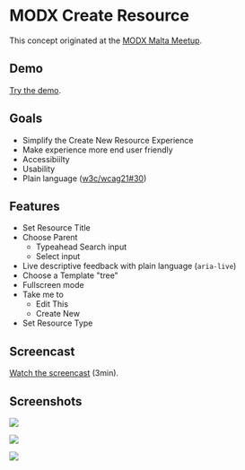 # MODX Create Resource

This concept originated at the [MODX Malta Meetup](https://github.com/Sterc/modx-notes/blob/master/2017-05-13-Malta/malta-notes.md).

## Demo
[Try the demo](https://jpdevries.github.io/modx-create-resource/).

## Goals
 - Simplify the Create New Resource Experience
 - Make experience more end user friendly
 - Accessibiilty
 - Usability
 - Plain language ([w3c/wcag21#30](https://github.com/w3c/wcag21/issues/30))
 
 ## Features
  - Set Resource Title
  - Choose Parent
     - Typeahead Search input
     - Select input
  - Live descriptive feedback with plain language (`aria-live`)
  - Choose a Template "tree"
  - Fullscreen mode
  - Take me to
     - Edit This
     - Create New
  - Set Resource Type
  
## Screencast
[Watch the screencast](https://vimeo.com/219024629) (3min).

## Screenshots
![](https://d3vv6lp55qjaqc.cloudfront.net/items/1a0n2j3H2i0t11172j0B/Screen%20Shot%202017-05-26%20at%2012.56.35%20AM.png?X-CloudApp-Visitor-Id=1192978)

![](http://j4p.us/07090B3f3Y2r/FullSizeRender-(1).jpg)

![](http://j4p.us/0G3Z2c0o0f14/FullSizeRender.jpg)
